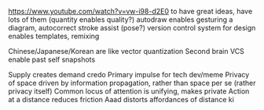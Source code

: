 https://www.youtube.com/watch?v=vw-i98-d2E0
to have great ideas, have lots of them (quantity enables quality?)
autodraw enables gesturing a diagram, autocorrect stroke assist (pose?)
version control system for design enables templates, remixing

Chinese/Japanese/Korean are like vector quantization
Second brain VCS enable past self snapshots

Supply creates demand credo
Primary impulse for tech dev/meme
Privacy of space driven by information propagation, rather than space per se (rather privacy itself)
Common locus of attention is unifying, makes private
Action at a distance reduces friction
Aaad distorts affordances of distance ki